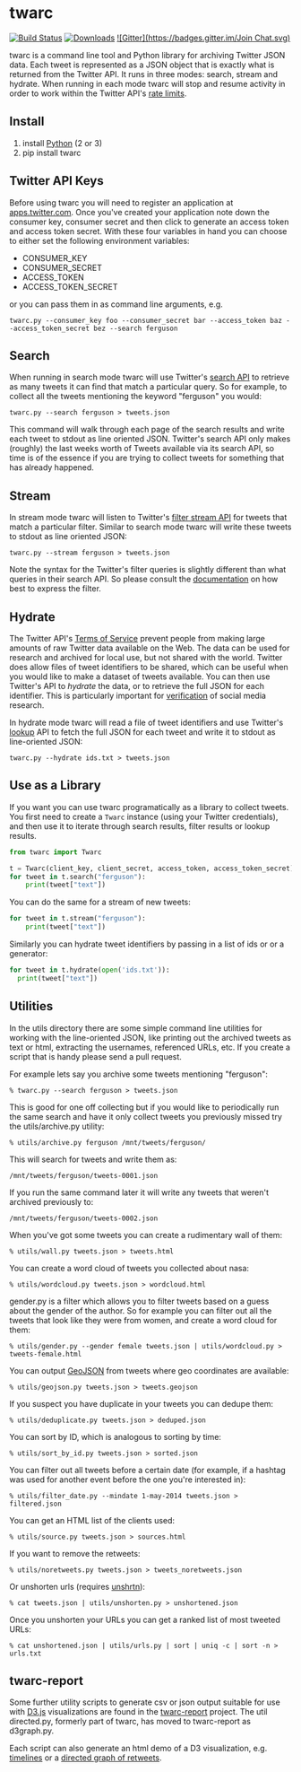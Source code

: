 twarc
=====

[![Build Status](https://secure.travis-ci.org/edsu/twarc.png)](http://travis-ci.org/edsu/twarc) 
[![Downloads](https://pypip.in/d/twarc/badge.png)](http://pypi.org/twarc) 
[![Gitter](https://badges.gitter.im/Join Chat.svg)](https://gitter.im/edsu/twarc?utm_source=badge&utm_medium=badge&utm_campaign=pr-badge&utm_content=badge)

twarc is a command line tool and Python library for archiving Twitter JSON
data. Each tweet is represented as a JSON object that is exactly what is
returned from the Twitter API. It runs in three modes: search, stream and
hydrate. When running in each mode twarc will stop and resume activity in
order to work within the Twitter API's [rate limits](https://dev.twitter.com/rest/public/rate-limiting).

## Install

1. install [Python](http://python.org/download) (2 or 3)
1. pip install twarc

## Twitter API Keys

Before using twarc you will need to register an application at
[apps.twitter.com](http://apps.twitter.com). Once you've created your
application note down the consumer key, consumer secret and then click to
generate an access token and access token secret. With these four variables
in hand you can choose to either set the following environment variables:

* CONSUMER\_KEY
* CONSUMER\_SECRET
* ACCESS\_TOKEN
* ACCESS\_TOKEN\_SECRET

or you can pass them in as command line arguments, e.g.

    twarc.py --consumer_key foo --consumer_secret bar --access_token baz --access_token_secret bez --search ferguson

## Search

When running in search mode twarc will use Twitter's [search
API](https://dev.twitter.com/rest/reference/get/search/tweets) to retrieve as
many tweets it can find that match a particular query. So for example, to collect all the tweets mentioning the keyword "ferguson" you would:

    twarc.py --search ferguson > tweets.json

This command will walk through each page of the search results and write
each tweet to stdout as line oriented JSON. Twitter's search API only makes
(roughly) the last weeks worth of Tweets available via its search API, so
time is of the essence if you are trying to collect tweets for something
that has already happened.

## Stream

In stream mode twarc will listen to Twitter's [filter stream API](https://dev.twitter.com/streaming/reference/post/statuses/filter) for
tweets that match a particular filter. Similar to search mode twarc will write
these tweets to stdout as line oriented JSON:

    twarc.py --stream ferguson > tweets.json

Note the syntax for the Twitter's filter queries is slightly different than what queries in their search API. So please consult the [documentation](https://dev.twitter.com/streaming/overview/request-parameters#track) on how best to express the filter.

## Hydrate

The Twitter API's [Terms of Service](https://dev.twitter.com/overview/terms/policy#6._Be_a_Good_Partner_to_Twitter)
prevent people from making large amounts of raw Twitter data available on the
Web. The data can be used for research and archived for local use, but not
shared with the world. Twitter does allow files of tweet identifiers to be
shared, which can be useful when you would like to make a dataset of tweets
available. You can then use Twitter's API to *hydrate* the data, or to retrieve
the full JSON for each identifier. This is particularly important for
[verification](https://en.wikipedia.org/wiki/Reproducibility) of social media
research.

In hydrate mode twarc will read a file of tweet identifiers and use Twitter's
[lookup](https://dev.twitter.com/rest/reference/get/statuses/lookup) API to
fetch the full JSON for each tweet and write it to stdout as line-oriented JSON:

    twarc.py --hydrate ids.txt > tweets.json

## Use as a Library

If you want you can use twarc programatically as a library to collect
tweets. You first need to create a `Twarc` instance (using your Twitter
credentials), and then use it to iterate through search results, filter
results or lookup results.

```python
from twarc import Twarc

t = Twarc(client_key, client_secret, access_token, access_token_secret)
for tweet in t.search("ferguson"):
    print(tweet["text"])
```

You can do the same for a stream of new tweets:

```python
for tweet in t.stream("ferguson"):
    print(tweet["text"])
```

Similarly you can hydrate tweet identifiers by passing in a list of ids or
or a generator:

```python
for tweet in t.hydrate(open('ids.txt')):
  print(tweet["text"])
```

## Utilities

In the utils directory there are some simple command line utilities for
working with the line-oriented JSON, like printing out the archived tweets as
text or html, extracting the usernames, referenced URLs, etc.  If you
create a script that is handy please send a pull request.

For example lets say you archive some tweets mentioning "ferguson":

    % twarc.py --search ferguson > tweets.json

This is good for one off collecting but if you would like to periodically
run the same search and have it only collect tweets you previously missed try
the utils/archive.py utility:

    % utils/archive.py ferguson /mnt/tweets/ferguson/

This will search for tweets and write them as:

    /mnt/tweets/ferguson/tweets-0001.json

If you run the same command later it will write any tweets that weren't
archived previously to:

    /mnt/tweets/ferguson/tweets-0002.json

When you've got some tweets you can create a rudimentary wall of them:

    % utils/wall.py tweets.json > tweets.html

You can create a word cloud of tweets you collected about nasa:

    % utils/wordcloud.py tweets.json > wordcloud.html

gender.py is a filter which allows you to filter tweets based on a guess about
the gender of the author. So for example you can filter out all the tweets that
look like they were from women, and create a word cloud for them:

    % utils/gender.py --gender female tweets.json | utils/wordcloud.py > tweets-female.html

You can output [GeoJSON](http://geojson.org/) from tweets where geo coordinates are available:

    % utils/geojson.py tweets.json > tweets.geojson

If you suspect you have duplicate in your tweets you can dedupe them:

    % utils/deduplicate.py tweets.json > deduped.json

You can sort by ID, which is analogous to sorting by time:

    % utils/sort_by_id.py tweets.json > sorted.json

You can filter out all tweets before a certain date (for example, if a hashtag was used for another event before the one you're interested in):

    % utils/filter_date.py --mindate 1-may-2014 tweets.json > filtered.json

You can get an HTML list of the clients used:

    % utils/source.py tweets.json > sources.html

If you want to remove the retweets:

    % utils/noretweets.py tweets.json > tweets_noretweets.json

Or unshorten urls (requires [unshrtn](https://github.com/edsu/unshrtn)):

    % cat tweets.json | utils/unshorten.py > unshortened.json

Once you unshorten your URLs you can get a ranked list of most tweeted URLs:

    % cat unshortened.json | utils/urls.py | sort | uniq -c | sort -n > urls.txt

## twarc-report

Some further utility scripts to generate csv or json output suitable for
use with [D3.js](http://d3js.org/) visualizations are found in the
[twarc-report](https://github.com/pbinkley/twarc-report) project. The
util directed.py, formerly part of twarc, has moved to twarc-report as
d3graph.py.

Each script can also generate an html demo of a D3 visualization, e.g.
[timelines](https://wallandbinkley.com/twarc/bill10/) or a
[directed graph of retweets](https://wallandbinkley.com/twarc/bill10/directed-retweets.html).
